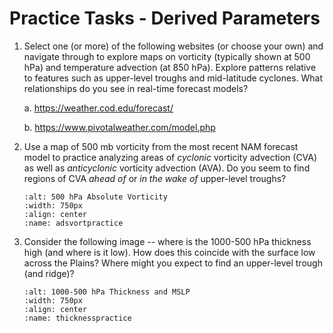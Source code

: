 # Practice Tasks - Derived Parameters

1.  Select one (or more) of the following websites (or choose your own)
    and navigate through to explore maps on vorticity (typically shown
    at 500 hPa) and temperature advection (at 850 hPa). Explore patterns
    relative to features such as upper-level troughs and mid-latitude
    cyclones. What relationships do you see in real-time forecast
    models?

    a.  <https://weather.cod.edu/forecast/>

    b.  <https://www.pivotalweather.com/model.php>

2.  Use a map of 500 mb vorticity from the most recent NAM forecast
    model to practice analyzing areas of *cyclonic* vorticity advection
    (CVA) as well as *anticyclonic* vorticity advection (AVA). Do you
    seem to find regions of CVA *ahead of* or *in the wake of*
    upper-level troughs?
    ```{figure} ../../images/abs_vorticity_practice.png
    :alt: 500 hPa Absolute Vorticity
    :width: 750px
    :align: center
    :name: adsvortpractice
    ```


3.  Consider the following image -- where is the 1000-500 hPa thickness
    high (and where is it low). How does this coincide with the surface
    low across the Plains? Where might you expect to find an upper-level
    trough (and ridge)?
    ```{figure} ../../images/thickness_practice.png
    :alt: 1000-500 hPa Thickness and MSLP
    :width: 750px
    :align: center
    :name: thicknesspractice
    ```

